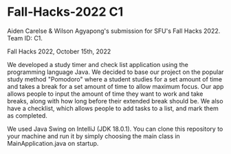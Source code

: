 # Fall-Hacks-2022 C1
Aiden Carelse &amp; Wilson Agyapong's submission for SFU's Fall Hacks 2022. Team ID: C1.

Fall Hacks 2022, October 15th, 2022

We developed a study timer and check list application using the programming language Java. We decided to base our project on the popular
study method "Pomodoro" where a student studies for a set amount of time and takes a break for a set amount of time to allow
maximum focus. Our app allows people to input the amount of time they want to work and take breaks, along with how long before their extended break should be. We also have a checklist, which allows people to add tasks to a list, and mark them as completed.

We used Java Swing on IntelliJ (JDK 18.0.1). You can clone this repository to your machine and run it by simply choosing the main class in MainApplication.java on startup.
